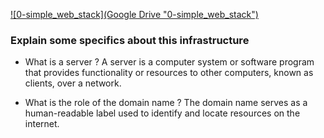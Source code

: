 [![0-simple_web_stack](Google Drive "0-simple_web_stack")](https://https://drive.google.com/file/d/1_u-QJmDYJe_hmPIcDM5KU692b_AdCxpA/view?usp=drive_link "0-simple_web_stack")


### Explain some specifics about this infrastructure

- What is a server ?
A server is a computer system or software program that provides functionality or resources to other computers, known as clients, over a network.

- What is the role of the domain name ?
The domain name serves as a human-readable label used to identify and locate resources on the internet.
